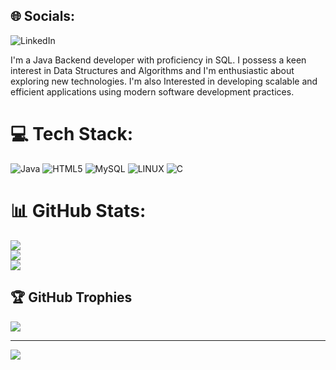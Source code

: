 
## 🌐 Socials:
![LinkedIn](https://linkedin.com/in/https://www.linkedin.com/in/abhirup-bakshi-39221a244/) 

 I'm a Java Backend developer with proficiency in SQL. I possess a keen interest in Data Structures and Algorithms and I'm enthusiastic about exploring new technologies. I'm also Interested in developing scalable and efficient applications using modern software development practices. 

# 💻 Tech Stack:
![Java](https://img.shields.io/badge/java-%23ED8B00.svg?style=for-the-badge&logo=java&logoColor=white) ![HTML5](https://img.shields.io/badge/html5-%23E34F26.svg?style=for-the-badge&logo=html5&logoColor=white) ![MySQL](https://img.shields.io/badge/mysql-%2300f.svg?style=for-the-badge&logo=mysql&logoColor=white) ![LINUX](https://img.shields.io/badge/Linux-FCC624?style=for-the-badge&logo=linux&logoColor=black) ![C](https://img.shields.io/badge/c-%2300599C.svg?style=for-the-badge&logo=c&logoColor=white)
# 📊 GitHub Stats:
![](https://github-readme-stats.vercel.app/api?username=abhirupbakshi&theme=dark&hide_border=false&include_all_commits=false&count_private=false)<br/>
![](https://github-readme-streak-stats.herokuapp.com/?user=abhirupbakshi&theme=dark&hide_border=false)<br/>
![](https://github-readme-stats.vercel.app/api/top-langs/?username=abhirupbakshi&theme=dark&hide_border=false&include_all_commits=false&count_private=false&layout=compact)

## 🏆 GitHub Trophies
![](https://github-profile-trophy.vercel.app/?username=abhirupbakshi&theme=radical&no-frame=false&no-bg=true&margin-w=4)

---
[![](https://visitcount.itsvg.in/api?id=abhirupbakshi&icon=0&color=0)](https://visitcount.itsvg.in)

<!-- Proudly created with GPRM ( https://gprm.itsvg.in ) -->

